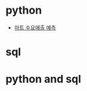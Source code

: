 # python

- [마트 수요매출 예측](https://github.com/jd0421/Project/blob/main/%EB%A7%88%ED%8A%B8%20%EC%88%98%EC%9A%94%EB%A7%A4%EC%B6%9C%20%EC%98%88%EC%B8%A1_20250610%20-%202%EC%B0%A8.ipynb)

# sql

# python and sql
